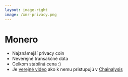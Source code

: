 ```yaml
---
layout: image-right
image: /xmr-privacy.png
---
```


# Monero

- Najznámejší privacy coin
- Neverejné transakčné dáta
- Celkom stabilná cena :)
- Je [verejné video](https://decrypt.co/248728/monero-expert-fact-checks-chainalysis-video-claiming-xmr-transactions-can-be-traced) ako k nemu pristupujú v [Chainalysis](https://www.chainalysis.com/)